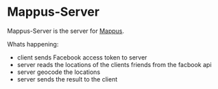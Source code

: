 Mappus-Server
=============
Mappus-Server is the server for [Mappus](https://github.com/Jupiterrr/Mappus). 

Whats happening:
* client sends Facebook access token to server 
* server reads the locations of the clients friends from the facbook api 
* server geocode the locations
* server sends the result to the client

